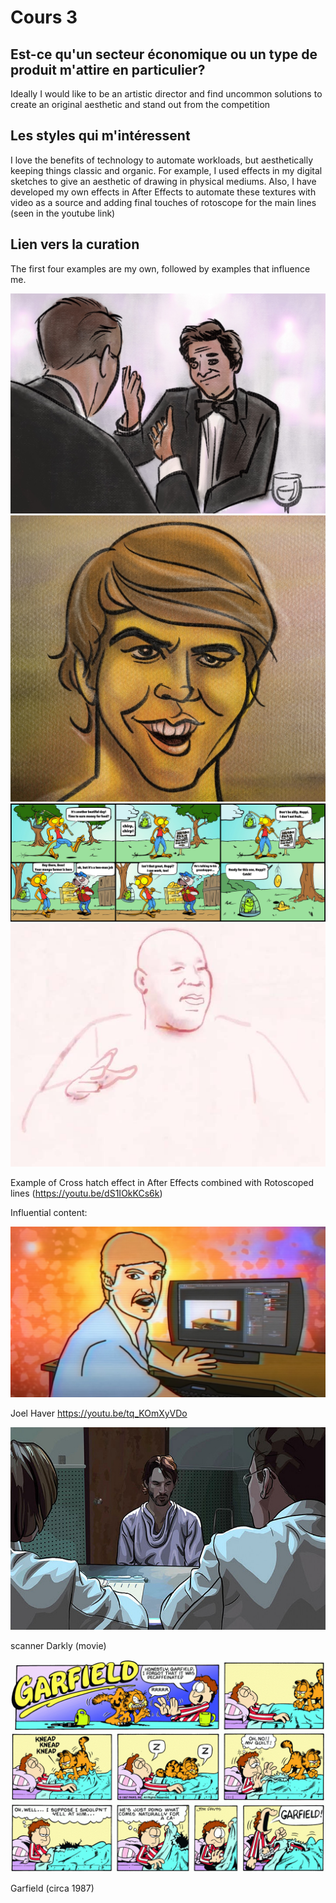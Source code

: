 # Cours 3
## Est-ce qu'un secteur économique ou un type de produit m'attire en particulier? 
Ideally I would like to be an artistic director and find uncommon solutions to create an original aesthetic and stand out from the competition 


## Les styles qui m'intéressent

I love the benefits of technology to automate workloads, but aesthetically keeping things classic and organic.  For example, I used effects in my digital sketches to give an aesthetic of drawing in physical mediums.  Also, I have developed my own effects in After Effects to automate these textures with video as a source and adding final touches of rotoscope for the main lines (seen in the youtube link)

## Lien vers la curation

The first four examples are my own, followed by examples that influence me. 

![image01](Images/columbo.jpg)
![image01](Images/andrew.jpg)
![image01](Images/Bohol.jpg)
![image01](Images/tony.jpg)

Example of Cross hatch effect in After Effects combined with Rotoscoped lines (https://youtu.be/dS1IOkKCs6k)

Influential content:

![image01](Images/joel.jpg)

Joel Haver https://youtu.be/tq_KOmXyVDo

![image01](Images/scanner.jpg)

scanner Darkly (movie)

![image01](Images/garfield.gif)

Garfield (circa 1987)
